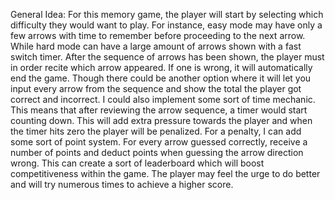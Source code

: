 General Idea: For this memory game, the player will start by selecting which difficulty they would want to play. For instance, easy mode may have only a few arrows with time to remember before proceeding to the next arrow. While hard mode can have a large amount of arrows shown with a fast switch timer. After the sequence of arrows has been shown, the player must in order recite which arrow appeared. If one is wrong, it will automatically end the game. Though there could be another option where it will let you input every arrow from the sequence and show the total the player got correct and incorrect. I could also implement some sort of time mechanic. This means that after reviewing the arrow sequence, a timer would start counting down. This will add extra pressure towards the player and when the timer hits zero the player will be penalized. For a penalty, I can add some sort of point system. For every arrow guessed correctly, receive a number of points and deduct points when guessing the arrow direction wrong. This can create a sort of leaderboard which will boost competitiveness within the game. The player may feel the urge to do better and will try numerous times to achieve a higher score.
